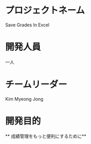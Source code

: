  プロジェクトネーム
 =============

Save Grades In Excel

 開発人員
 =============

一人 


チームリーダー
 =============
 
 Kim Myeong Jong
 
 
開発目的
 =============
 
** 成績管理をもっと便利にするために**
 
